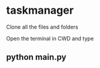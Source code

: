 # taskmanager

Clone all the files and folders

Open the terminal in CWD and type
## python main.py
